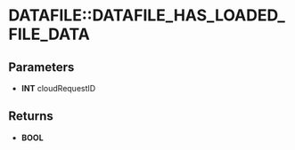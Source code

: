 # DATAFILE::DATAFILE_HAS_LOADED_FILE_DATA

## Parameters
* **INT** cloudRequestID

## Returns
* **BOOL**